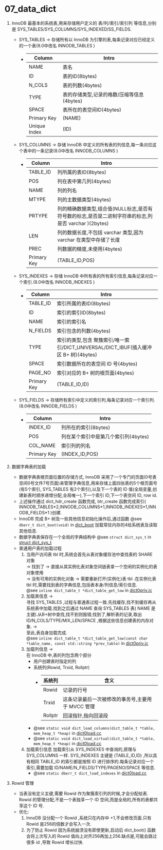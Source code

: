 # 07_data_dict

1. InnoDB 最基本的系统表,用来存储用户定义的 表/列/索引/索引列 等信息,分别是 SYS_TABLES/SYS_COLUMNS/SYS_INDEXED/SS_FIELDS.
    * SYS_TABLES -> 存储所有以 InnoDB 为引擎的表,每条记录对应已经定义的一个表(8.0中改名 INNODB_TABLES )
        * |Column|Intro|
            |-|-|
            |NAME|表名|
            |ID|表的ID(8bytes)|
            |N_COLS|表的列数(4bytes)|
            |TYPE|表的存储类型,记录的格数/压缩等信息(4bytes)|
            |SPACE|表所在的表空间ID(4bytes)|
            |Primary Key|(NAME)|
            |Unique Index|(ID)|
    * SYS_COLUMNS -> 存储 InnoDB 中定义的所有表的列信息,每一条对应这个表中的一条记录(8.0中改名 INNODB_COLUMNS )
        * |Column|Intro|
            |-|-|
            |TABLE_ID|列所属的表ID(8bytes)|
            |POS|列在表中第几列(4bytes)|
            |NAME|列的列名|
            |MTYPE|列的主数据类型(4bytes)|
            |PRTYPE|列的精确数据类型,组合值(NULL标志,是否有符号数的标志,是否是二进制字符串的标志,列是否 varchar )(2bytes)|
            |LEN|列的数据长度,不包括 varchar 类型,因为 varchar 在类型中存储了长度|
            |PREC|列数据的精度,未使用(4bytes)|
            |Primary Key|(TABLE_ID,POS)|
    * SYS_INDEXES -> 存储 InnoDB 中所有表的所有索引信息,每条记录对应一个索引.(8.0中改名 INNODB_INDEXES )
        * |Column|Intro|
            |-|-|
            |TABLE_ID|索引所属的表ID(8bytes)|
            |ID|索引的索引ID(8bytes)|
            |NAME|索引的索引名|
            |N_FIELDS|索引包含的列数(4bytes)|
            |TYPE|索引的类型,包含 聚簇索引/唯一索引/DICT_UNIVERSAL/DICT_IBUF(插入缓冲区 B+ 树)(4bytes)|
            |SPACE|索引数据所在的表空间 ID 号(4bytes)|
            |PAGE_NO|索引对应的 B+ 树的根页面(4bytes)|
            |Primary Key|(TABLE_ID,ID)|
    * SYS_FIELDS -> 存储所有索引中定义的索引列,每条记录对应一个索引列.(8.0中改名 INNODB_FIELDS )
        *   |Column|Intro|
            |-|-|
            |INDEX_ID|列所在的索引(8bytes)|
            |POS|列在某个索引中是第几个索引列(4bytes)|
            |COL_NAME|索引列的列名|
            |Primary Key|(INDEX_ID,POS)|

2. 数据字典表的加载
    * 数据字典表根页面位置的存储方式, InnoDB 采用了一个专门的页面(0号表空间0号文件7号页面)来管理字典信息,用来存储上面四张表的5个根页面号(有5个索引, SYS_TABLES 有2个索引),以及下一个表的 ID 值(全局变量,创建新表时顺序递增分配,全局唯一),下一个索引 ID,下一个表空间 ID, row id.
    * 上述操作通过 dict_hdr_create 函数完成, btr_create 函数完成索引( INNODB_TABLES\*2,INNODB_COLUMNS\*1,INNODB_INDEXES\*1,INNODB_FIELDS\*1 )创建.
    * InnoDB 完成 B+ 树及一些其他信息初始化操作后,通过函数 @see `dberr_t dict_boot(void)` in [dict_boot](../../../storage/innobase/dict/dict0boot.cc) 加载常驻内存的4给系统表及读取其他信息.
    * 数据字典表保存在一个全局的字典结构中 @see `struct dict_sys_t` in [struct dict_sys_t](../../../storage/innobase/include/dict0dict.h)
    * 普通用户表的加载过程
        1. 当用户访问表 tbl 时,系统会首先从表对象缓存池中查找表的 SHARE 对象  
            -> 找到了               -> 直接从其实例化表对象空间链表拿一个空闲的实例化的表对象使用  
            -> 没有可用的实例化对象  -> 需要重新打开(实例化)表 tbl .在实例化表 tbl 时,需要找到表的字典信息,包括表本身/列信息/索引信息.  
            @see `inline dict_table_t *dict_table_get_low` in [dict0priv.ic](../../../storage/innobase/include/dict0priv.ic)
        2. 加载表信息 ->  
            寻找 SYS_TABLES ,过程与普通表过程一致.先找缓存,找不到缓存再从系统表中加载.找到之后通过 NAME 查询 SYS_TABLES 表( NAME 是主键).从B+树中查找,找不到则报错;找到了,解析表的记录,取出 ID/N_COLS/TYPE/MIX_LEN/SPACE ,根据这些信息创建表的内存对象. ->  
            至此,表自身加载完成.  
            @see `inline dict_table_t *dict_table_get_low(const char *table_name, const std::string *prev_table)` in [dict0priv.ic](../../../storage/innobase/include/dict0priv.ic)
        3. 加载列信息 ->  
            在 InnoDB 中,表的列包含两个部分
            * 用户创建表时指定的列 
            * 系统列(Rowid, Trxid, Rollptr)
                * |系统列|含义|
                    |-|-|
                    |Rowid|记录的行号|
                    |Trxid|这条记录最后一次被修改的事务号,主要用于 MVCC 管理|
                    |Rollptr|回滚指针,指向回滚段|
            * @see `static void dict_load_columns(dict_table_t *table, mem_heap_t *heap)` in [dict0load.cc](../../../storage/innobase/dict/dict0load.cc)
            * @see `static void dict_load_virtual(dict_table_t *table, mem_heap_t *heap)` in [dict0load.cc](../../../storage/innobase/dict/dict0load.cc)
        4. 加载索引信息
            加载索引从 SYS_INDEXES 中查询的,原理与 SYS_COLUMNS 一样. SYS_INDEXES 主键是 (TABLE_ID,ID) ,所以具有相同 TABLE_ID 的索引都是按照 ID 进行排序的.每条记录对应一个索引,需要加载 ID/NAME/N_FIELDS/TYPE/PAGENO/SPACE 等信息. 
            * @see `static dberr_t dict_load_indexes` in [dict0load.cc](../../../storage/innobase/dict/dict0load.cc)

3. Rowid 管理
    * 当表没有定义主键,需要 Rowid 作为聚簇索引列的时候,才会分配给表. Rowid 的管理分配,不是一个表独享一个 ID 空间,而是全局的,所有的表都共享这个 ID 号.
    * 优化:
        1. InnoDB 没分配一个 Rowid ,系统只在内存中 +1,不会修改页面.只有 Rowid 是256的倍数才会写入一次.
        2. 为了防止 Rowid 因为系统崩溃没有即使更新,启动后 dict_boot() 函数会将上次写入的 Rowid 值向上对齐256再加上256.缺点是,可能会跳过很多 id ,导致 Rowid 增长过快.
